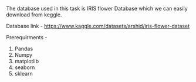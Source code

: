 The database used in this task is IRIS flower Database which we can easily download from keggle.

Database link - https://www.kaggle.com/datasets/arshid/iris-flower-dataset


Prerequirments - 
1) Pandas
2) Numpy
3) matplotlib
4) seaborn
5) sklearn
